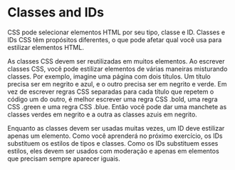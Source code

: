 # Classes and IDs
CSS pode selecionar elementos HTML por seu tipo, classe e ID. Classes e IDs CSS têm propósitos diferentes, o que pode afetar qual você usa para estilizar elementos HTML.

As classes CSS devem ser reutilizadas em muitos elementos. Ao escrever classes CSS, você pode estilizar elementos de várias maneiras misturando classes. Por exemplo, imagine uma página com dois títulos. Um título precisa ser em negrito e azul, e o outro precisa ser em negrito e verde. Em vez de escrever regras CSS separadas para cada título que repetem o código um do outro, é melhor escrever uma regra CSS .bold, uma regra CSS .green e uma regra CSS .blue. Então você pode dar uma manchete as classes verdes em negrito e a outra as classes azuis em negrito.

Enquanto as classes devem ser usadas muitas vezes, um ID deve estilizar apenas um elemento. Como você aprenderá no próximo exercício, os IDs substituem os estilos de tipos e classes. Como os IDs substituem esses estilos, eles devem ser usados com moderação e apenas em elementos que precisam sempre aparecer iguais.